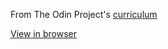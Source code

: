 From The Odin Project's [curriculum](https://www.theodinproject.com/courses/web-development-101/lessons/etch-a-sketch-project)

[View in browser](https://fffear.github.io/etch-a-sketch/)